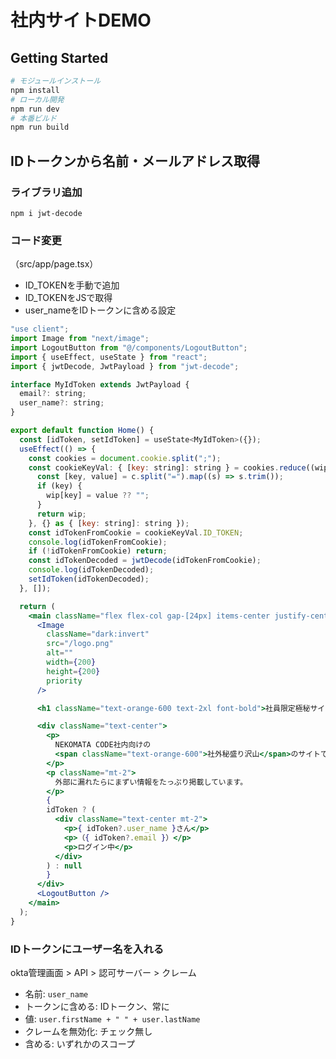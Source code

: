 # 社内サイトDEMO

## Getting Started

```bash
# モジュールインストール
npm install
# ローカル開発
npm run dev
# 本番ビルド
npm run build
```

## IDトークンから名前・メールアドレス取得

### ライブラリ追加

```
npm i jwt-decode
```

### コード変更

（src/app/page.tsx）

- ID_TOKENを手動で追加
- ID_TOKENをJSで取得
- user_nameをIDトークンに含める設定

```jsx
"use client";
import Image from "next/image";
import LogoutButton from "@/components/LogoutButton";
import { useEffect, useState } from "react";
import { jwtDecode, JwtPayload } from "jwt-decode";

interface MyIdToken extends JwtPayload {
  email?: string;
  user_name?: string;
}

export default function Home() {
  const [idToken, setIdToken] = useState<MyIdToken>({});
  useEffect(() => {
    const cookies = document.cookie.split(";");
    const cookieKeyVal: { [key: string]: string } = cookies.reduce((wip, c) => {
      const [key, value] = c.split("=").map((s) => s.trim());
      if (key) {
        wip[key] = value ?? "";
      }
      return wip;
    }, {} as { [key: string]: string });
    const idTokenFromCookie = cookieKeyVal.ID_TOKEN;
    console.log(idTokenFromCookie);
    if (!idTokenFromCookie) return;
    const idTokenDecoded = jwtDecode(idTokenFromCookie);
    console.log(idTokenDecoded);
    setIdToken(idTokenDecoded);
  }, []);

  return (
    <main className="flex flex-col gap-[24px] items-center justify-center min-h-screen">
      <Image
        className="dark:invert"
        src="/logo.png"
        alt=""
        width={200}
        height={200}
        priority
      />

      <h1 className="text-orange-600 text-2xl font-bold">社員限定極秘サイト</h1>

      <div className="text-center">
        <p>
          NEKOMATA CODE社内向けの
          <span className="text-orange-600">社外秘盛り沢山</span>のサイトです。
        </p>
        <p className="mt-2">
          外部に漏れたらにまずい情報をたっぷり掲載しています。
        </p>
        {
        idToken ? (
          <div className="text-center mt-2">
            <p>{ idToken?.user_name }さん</p>
            <p>（{ idToken?.email }）</p>
            <p>ログイン中</p>
          </div>
        ) : null
        }
      </div>
      <LogoutButton />
    </main>
  );
}

```

### IDトークンにユーザー名を入れる

okta管理画面 > API > 認可サーバー > クレーム

- 名前: `user_name`
- トークンに含める: IDトークン、常に
- 値: `user.firstName + " " + user.lastName`
- クレームを無効化: チェック無し
- 含める: いずれかのスコープ